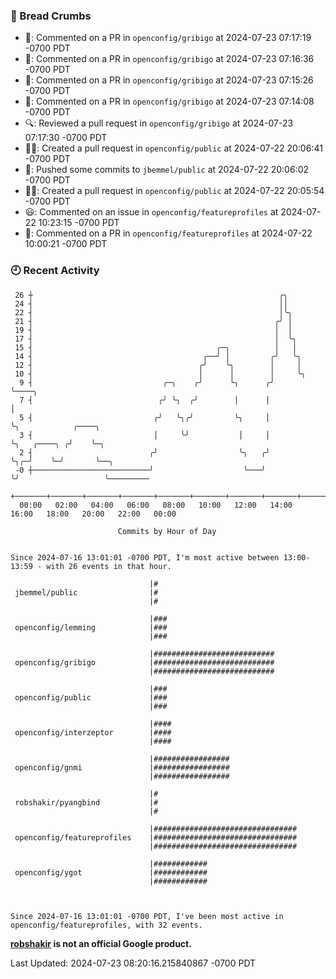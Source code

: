 ### 🍞 Bread Crumbs

 * 💬: Commented on a PR in  `openconfig/gribigo` at 2024-07-23 07:17:19 -0700 PDT
 * 💬: Commented on a PR in  `openconfig/gribigo` at 2024-07-23 07:16:36 -0700 PDT
 * 💬: Commented on a PR in  `openconfig/gribigo` at 2024-07-23 07:15:26 -0700 PDT
 * 💬: Commented on a PR in  `openconfig/gribigo` at 2024-07-23 07:14:08 -0700 PDT
 * 🔍: Reviewed a pull request in  `openconfig/gribigo` at 2024-07-23 07:17:30 -0700 PDT
 * ✍🏼: Created a pull request in `openconfig/public` at 2024-07-22 20:06:41 -0700 PDT
 * 🚢: Pushed some commits to `jbemmel/public` at 2024-07-22 20:06:02 -0700 PDT
 * ✍🏼: Created a pull request in `openconfig/public` at 2024-07-22 20:05:54 -0700 PDT
 * 😃: Commented on an issue in `openconfig/featureprofiles` at 2024-07-22 10:23:15 -0700 PDT
 * 💬: Commented on a PR in  `openconfig/featureprofiles` at 2024-07-22 10:00:21 -0700 PDT

### 🕘 Recent Activity
```
 26 ┼                                                       ╭╮
 24 ┤                                                       ││
 22 ┤                                                       │╰╮
 21 ┤                                                      ╭╯ │
 19 ┤                                                      │  │
 17 ┤                                                      │  ╰╮
 15 ┤                                         ╭─╮          │   │
 14 ┤                                      ╭──╯ │         ╭╯   ╰╮
 12 ┤                                     ╭╯    ╰╮        │     │
 10 ┤                                     │      │        │     ╰╮
  9 ┤                             ╭─╮    ╭╯      ╰╮      ╭╯      ╰────╮
  7 ┤                            ╭╯ ╰╮  ╭╯        │      │            │
  5 ┤                           ╭╯   ╰╮╭╯         ╰╮     │            ╰╮            ╭────╮
  3 ┤                           │     ╰╯           │     │             ╰╮   ╭────╮ ╭╯    ╰─╮
  2 ┤                          ╭╯                  ╰╮   ╭╯              ╰╮╭─╯    ╰─╯       ╰──╮
 -0 ┼──────────────────────────╯                    ╰───╯                ╰╯                   ╰─────────
    +───────+───────+───────+───────+───────+───────+───────+───────+───────+───────+───────+───────+────
  00:00   02:00   04:00   06:00   08:00   10:00   12:00   14:00   16:00   18:00   20:00   22:00   00:00   

						Commits by Hour of Day


Since 2024-07-16 13:01:01 -0700 PDT, I'm most active between 13:00-13:59 - with 26 events in that hour.

```



```
                               |#
 jbemmel/public                |#
                               |#

                               |###
 openconfig/lemming            |###
                               |###

                               |###########################
 openconfig/gribigo            |###########################
                               |###########################

                               |###
 openconfig/public             |###
                               |###

                               |####
 openconfig/interzeptor        |####
                               |####

                               |#################
 openconfig/gnmi               |#################
                               |#################

                               |#
 robshakir/pyangbind           |#
                               |#

                               |################################
 openconfig/featureprofiles    |################################
                               |################################

                               |############
 openconfig/ygot               |############
                               |############



Since 2024-07-16 13:01:01 -0700 PDT, I've been most active in openconfig/featureprofiles, with 32 events.

```
**[robshakir](mailto:robjs@google.com) is not an official Google product.**  


Last Updated: 2024-07-23 08:20:16.215840867 -0700 PDT
